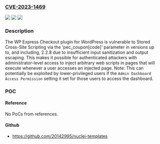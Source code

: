 ### [CVE-2023-1469](https://cve.mitre.org/cgi-bin/cvename.cgi?name=CVE-2023-1469)
![](https://img.shields.io/static/v1?label=Product&message=WP%20Express%20Checkout%20(Accept%20PayPal%20Payments%20Easily)&color=blue)
![](https://img.shields.io/static/v1?label=Version&message=%3D%202.2.8%20&color=brighgreen)
![](https://img.shields.io/static/v1?label=Vulnerability&message=CWE-79%20Improper%20Neutralization%20of%20Input%20During%20Web%20Page%20Generation%20('Cross-site%20Scripting')&color=brighgreen)

### Description

The WP Express Checkout plugin for WordPress is vulnerable to Stored Cross-Site Scripting via the ‘pec_coupon[code]’ parameter in versions up to, and including, 2.2.8 due to insufficient input sanitization and output escaping. This makes it possible for authenticated attackers with administrator-level access to inject arbitrary web scripts in pages that will execute whenever a user accesses an injected page. Note: This can potentially be exploited by lower-privileged users if the `Admin Dashboard Access Permission` setting it set for those users to access the dashboard.

### POC

#### Reference
No PoCs from references.

#### Github
- https://github.com/20142995/nuclei-templates

